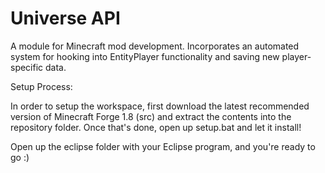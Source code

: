 Universe API
=======

A module for Minecraft mod development. Incorporates an automated system for hooking into EntityPlayer functionality and saving new player-specific data.

Setup Process:

In order to setup the workspace, first download the latest recommended version of Minecraft Forge 1.8 (src)
and extract the contents into the repository folder. Once that's done, open up setup.bat and let it install!

Open up the eclipse folder with your Eclipse program, and you're ready to go :)